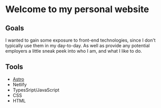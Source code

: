 # Welcome to my personal website
## Goals
I wanted to gain some exposure to front-end technologies, since I don't typically use them in my day-to-day. As well as provide any potential employers a little sneak peek into who I am, and what I like to do.

## Tools
- [Astro](https://astro.build/)
- Netlify
- TypesSript/JavaScript
- CSS
- HTML
